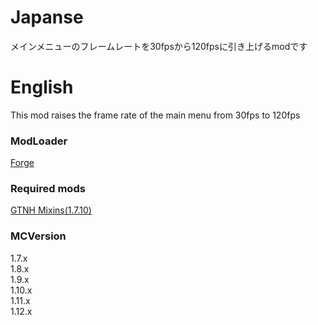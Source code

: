 # Japanse

メインメニューのフレームレートを30fpsから120fpsに引き上げるmodです <br />

# English

This mod raises the frame rate of the main menu from 30fps to 120fps


### ModLoader
[Forge](https://files.minecraftforge.net/net/minecraftforge/forge/)

### Required mods
[GTNH Mixins(1.7.10)](https://modrinth.com/mod/gtnhmixins)

### MCVersion
1.7.x <br />
1.8.x <br />
1.9.x <br />
1.10.x <br />
1.11.x <br />
1.12.x <br />